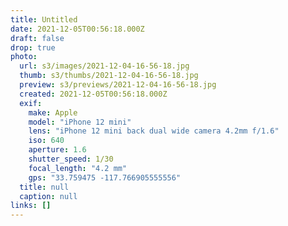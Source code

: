 ```yaml
---
title: Untitled
date: 2021-12-05T00:56:18.000Z
draft: false
drop: true
photo:
  url: s3/images/2021-12-04-16-56-18.jpg
  thumb: s3/thumbs/2021-12-04-16-56-18.jpg
  preview: s3/previews/2021-12-04-16-56-18.jpg
  created: 2021-12-05T00:56:18.000Z
  exif:
    make: Apple
    model: "iPhone 12 mini"
    lens: "iPhone 12 mini back dual wide camera 4.2mm f/1.6"
    iso: 640
    aperture: 1.6
    shutter_speed: 1/30
    focal_length: "4.2 mm"
    gps: "33.759475 -117.766905555556"
  title: null
  caption: null
links: []
---
```

